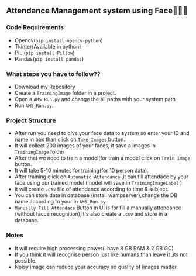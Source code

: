 ##  Attendance Management system using Face👦🏻👧

### Code Requirements
- Opencv(`pip install opencv-python`)
- Tkinter(Available in python)
- PIL (`pip install Pillow`)
- Pandas(`pip install pandas`)

### What steps you have to follow??
- Download my Repository 
- Create a `TrainingImage` folder in a project.
- Open a `AMS_Run.py` and change the all paths with your system path
- Run `AMS_Run.py`.

### Project Structure

- After run you need to give your face data to system so enter your ID and name in box than click on `Take Images` button.
- It will collect 200 images of your faces, it save a images in `TrainingImage` folder
- After that we need to train a model(for train a model click on `Train Image` button.
- It will take 5-10 minutes for training(for 10 person data).
- After training click on `Automatic Attendance` ,it can fill attendace by your face using our trained model (model will save in `TrainingImageLabel` )
- it will create `.csv` file of attendance according to time & subject.
- You can store data in database (install wampserver),change the DB name according to your in `AMS_Run.py`.
- `Manually Fill Attendace` Button in UI is for fill a manually attendance (without facce recognition),it's also create a `.csv` and store in a database.


### Notes
- It will require high processing power(I have 8 GB RAM & 2 GB GC)
- If you think it will recognise person just like humans,than leave it ,its not possible.
- Noisy image can reduce your accuracy so quality of images matter.


